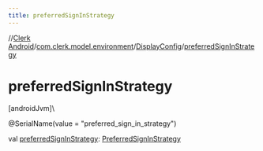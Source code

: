 ```yaml
---
title: preferredSignInStrategy
---
```

//[Clerk Android](../../../index.html)/[com.clerk.model.environment](../index.html)/[DisplayConfig](index.html)/[preferredSignInStrategy](preferred-sign-in-strategy.html)



# preferredSignInStrategy



[androidJvm]\




@SerialName(value = &quot;preferred_sign_in_strategy&quot;)



val [preferredSignInStrategy](preferred-sign-in-strategy.html): [PreferredSignInStrategy](../-preferred-sign-in-strategy/index.html)




